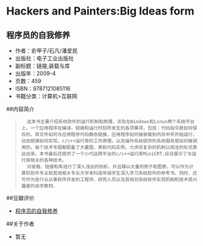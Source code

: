 Hackers and Painters:Big Ideas form
==========
程序员的自我修养
----------


- 作者：俞甲子/石凡/潘爱民
- 出版社：电子工业出版社
- 副标题：链接,装载与库
- 出版年：2009-4
- 页数：459
- ISBN：9787121085116
- 书籍分类：计算机>互联网

##内容简介
>		这本书主要介绍系统软件的运行机制和原理，涉及在Windows和Linux两个系统平台上，一个应用程序在编译，链接和运行时刻所发生的各项事项，包括：代码指令是如何保存的，库文件如何与应用程序代码静态链接，应用程序如何被装载到内存中并开始运行，动态链接如何实现，c/c++运行库的工作原理，以及操作系统提供的系统服务是如何被调用的。每个技术专题都配备了大量图，表和代码实例，力求将复杂的机制以简洁的形式表达出来。本书最后还提供了一个小巧且跨平台的c/c++运行库MiniCRT,综合展示了与运行库相关的各种技术。
>		对装载，链接和库进行了深入浅出的剖析，并且辅以大量的例子和图表，可以作为计算机软件专业和其他相关专业大学本科高年级学生深入学习系统软件的参考书。同时，还可作为各行业从事软件开发的工程师、研究人员以及其他对系统软件实现机制和技术感兴趣者的自学教材。


##豆瓣评价
- [程序员的自我修养](http://book.douban.com/subject/3652388/)

##关于作者
- 暂无



